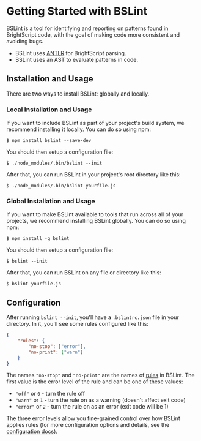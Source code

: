 # Getting Started with BSLint

BSLint is a tool for identifying and reporting on patterns found in BrightScript code, with the goal of making code more consistent and avoiding bugs.

* BSLint uses [ANTLR](https://www.antlr.org) for BrightScript parsing.
* BSLint uses an AST to evaluate patterns in code.

## Installation and Usage

There are two ways to install BSLint: globally and locally.

### Local Installation and Usage

If you want to include BSLint as part of your project's build system, we recommend installing it locally. You can do so using npm:

```
$ npm install bslint --save-dev
```

You should then setup a configuration file:

```
$ ./node_modules/.bin/bslint --init
```

After that, you can run BSLint in your project's root directory like this:

```
$ ./node_modules/.bin/bslint yourfile.js
```

### Global Installation and Usage

If you want to make BSLint available to tools that run across all of your projects, we recommend installing BSLint globally. You can do so using npm:

```
$ npm install -g bslint
```

You should then setup a configuration file:

```
$ bslint --init
```

After that, you can run BSLint on any file or directory like this:

```
$ bslint yourfile.js
```

## Configuration

After running `bslint --init`, you'll have a `.bslintrc.json` file in your directory. In it, you'll see some rules configured like this:

```json
{
    "rules": {
        "no-stop": ["error"],
        "no-print": ["warn"]
    }
}
```

The names `"no-stop"` and `"no-print"` are the names of [rules](https://willowtreeapps.github.io/bslint/rules) in BSLint. The first value is the error level of the rule and can be one of these values:

* `"off"` or `0` - turn the rule off
* `"warn"` or `1` - turn the rule on as a warning (doesn't affect exit code)
* `"error"` or `2` - turn the rule on as an error (exit code will be 1)

The three error levels allow you fine-grained control over how BSLint applies rules (for more configuration options and details, see the [configuration docs](https://willowtreeapps.github.io/bslint/user-guide/configuring)).